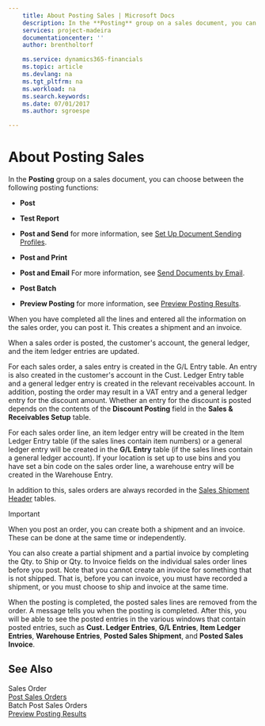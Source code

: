 ```yaml
---
    title: About Posting Sales | Microsoft Docs
    description: In the **Posting** group on a sales document, you can choose between the following posting functions:
    services: project-madeira
    documentationcenter: ''
    author: brentholtorf

    ms.service: dynamics365-financials
    ms.topic: article
    ms.devlang: na
    ms.tgt_pltfrm: na
    ms.workload: na
    ms.search.keywords:
    ms.date: 07/01/2017
    ms.author: sgroespe

---
```

# About Posting Sales
In the **Posting** group on a sales document, you can choose between the following posting functions:  
  
-   **Post**  
  
-   **Test Report**  
  
-   **Post and Send** for more information, see [Set Up Document Sending Profiles](../FullExperience/how-to-set-up-document-sending-profiles.md).  
  
-   **Post and Print**  
  
-   **Post and Email** For more information, see [Send Documents by Email](../FullExperience/how-to-send-documents-by-email.md).  
  
-   **Post Batch**  
  
-   **Preview Posting** for more information, see [Preview Posting Results](../FullExperience/how-to-preview-posting-results.md).  
  
 When you have completed all the lines and entered all the information on the sales order, you can post it. This creates a shipment and an invoice.  
  
 When a sales order is posted, the customer's account, the general ledger, and the item ledger entries are updated.  
  
 For each sales order, a sales entry is created in the G/L Entry table. An entry is also created in the customer's account in the Cust. Ledger Entry table and a general ledger entry is created in the relevant receivables account. In addition, posting the order may result in a VAT entry and a general ledger entry for the discount amount. Whether an entry for the discount is posted depends on the contents of the **Discount Posting** field in the **Sales & Receivables Setup** table.  
  
 For each sales order line, an item ledger entry will be created in the Item Ledger Entry table (if the sales lines contain item numbers) or a general ledger entry will be created in the **G/L Entry** table (if the sales lines contain a general ledger account). If your location is set up to use bins and you have set a bin code on the sales order line, a warehouse entry will be created in the Warehouse Entry.  
  
 In addition to this, sales orders are always recorded in the [Sales Shipment Header](../FullExperience/($%20T_112%20Sales%20Invoice%20Header%20$).md) tables.  
  
> [!IMPORTANT]  
>  When you post an order, you can create both a shipment and an invoice. These can be done at the same time or independently.  
>   
>  You can also create a partial shipment and a partial invoice by completing the Qty. to Ship or Qty. to Invoice fields on the individual sales order lines before you post. Note that you cannot create an invoice for something that is not shipped. That is, before you can invoice, you must have recorded a shipment, or you must choose to ship and invoice at the same time.  
  
 When the posting is completed, the posted sales lines are removed from the order. A message tells you when the posting is completed. After this, you will be able to see the posted entries in the various windows that contain posted entries, such as **Cust. Ledger Entries**, **G/L Entries**, **Item Ledger Entries**, **Warehouse Entries**, **Posted Sales Shipment**, and **Posted Sales Invoice**.  
  
## See Also  
 Sales Order   
 [Post Sales Orders](../FullExperience/how-to-post-sales-orders.md)   
 Batch Post Sales Orders   
 [Preview Posting Results](../FullExperience/how-to-preview-posting-results.md)